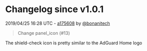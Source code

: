 # Changelog since v1.0.1

2019/04/25 16:28 UTC - [a175608](https://github.com/hassio-addons/addon-adguard-home/commit/a1756089220af2ab5c60c840e32ddfe49ef4cd74) by [@bonanitech](https://github.com/bonanitech)
> Change panel_icon (#13)

The shield-check icon is pretty similar to the AdGuard Home logo 

